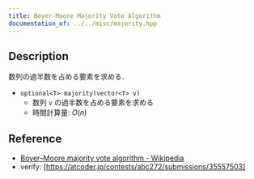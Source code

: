 ```yaml
---
title: Boyer-Moore Majority Vote Algorithm
documentation_of: ../../misc/majority.hpp
---
```


## Description

数列の過半数を占める要素を求める．

- `optional<T> majority(vector<T> v)`
    - 数列 `v` の過半数を占める要素を求める
    - 時間計算量: $O(n)$

## Reference

- [Boyer–Moore majority vote algorithm - Wikipedia](https://en.wikipedia.org/wiki/Boyer%E2%80%93Moore_majority_vote_algorithm)
- verify: [https://atcoder.jp/contests/abc272/submissions/35557503]
